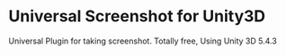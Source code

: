 # Universal Screenshot for Unity3D
Universal Plugin for taking screenshot. Totally free, Using Unity 3D 5.4.3

